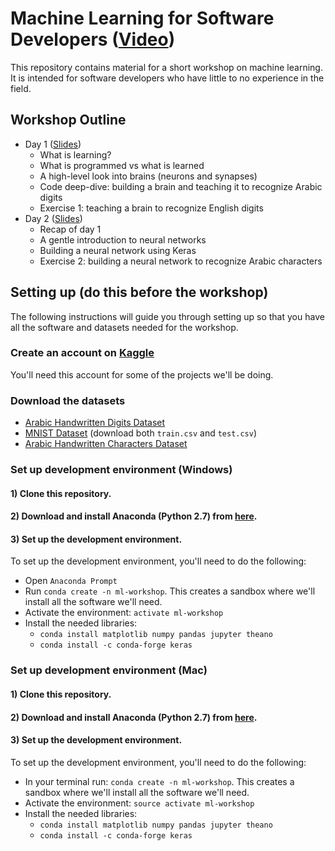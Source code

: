 # Machine Learning for Software Developers ([Video](https://www.youtube.com/watch?v=9x1vF8Jl_Qs))

This repository contains material for a short workshop on machine learning. It is intended for software developers who have little to no experience in the field.

## Workshop Outline

- Day 1 ([Slides](http://bit.ly/2gqTYu8))
  * What is learning?
  * What is programmed vs what is learned
  * A high-level look into brains (neurons and synapses)
  * Code deep-dive: building a brain and teaching it to recognize Arabic digits
  * Exercise 1: teaching a brain to recognize English digits
- Day 2 ([Slides](http://bit.ly/2wTmH1C))
  * Recap of day 1
  * A gentle introduction to neural networks
  * Building a neural network using Keras
  * Exercise 2: building a neural network to recognize Arabic characters

## Setting up (do this before the workshop)

The following instructions will guide you through setting up so that you have all the software and datasets needed for the workshop.

### Create an account on [Kaggle](https://www.kaggle.com/)
You'll need this account for some of the projects we'll be doing.

### Download the datasets
- [Arabic Handwritten Digits Dataset](https://www.kaggle.com/mloey1/ahdd1)
- [MNIST Dataset](https://www.kaggle.com/c/digit-recognizer/data) (download both `train.csv` and `test.csv`)
- [Arabic Handwritten Characters Dataset](https://www.kaggle.com/mloey1/ahcd1)

### Set up development environment (Windows)

#### 1) Clone this repository.

#### 2) Download and install Anaconda (Python 2.7) from [here](https://www.continuum.io/downloads).

#### 3) Set up the development environment.
To set up the development environment, you'll need to do the following:
- Open `Anaconda Prompt`
- Run `conda create -n ml-workshop`. This creates a sandbox where we'll install all the software we'll need.
- Activate the environment: `activate ml-workshop`
- Install the needed libraries:
  * `conda install matplotlib numpy pandas jupyter theano`
  * `conda install -c conda-forge keras`

### Set up development environment (Mac)

#### 1) Clone this repository.

#### 2) Download and install Anaconda (Python 2.7) from [here](https://www.continuum.io/downloads).

#### 3) Set up the development environment.
To set up the development environment, you'll need to do the following:
- In your terminal run: `conda create -n ml-workshop`. This creates a sandbox where we'll install all the software we'll need.
- Activate the environment: `source activate ml-workshop`
- Install the needed libraries:
  * `conda install matplotlib numpy pandas jupyter theano`
  * `conda install -c conda-forge keras`
